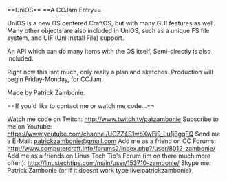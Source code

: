 ==UniOS==
==A CCJam Entry==

UniOS is a new OS centered CraftOS, but with many GUI features as well.
Many other objects are also included in UniOS, such as a unique FS file system, and UIF (Uni Install File) support.

An API which can do many items with the OS itself, Semi-directly is also included.

Right now this isnt much, only really a plan and sketches.
Production will begin Friday-Monday, for CCJam.

Made by Patrick Zambonie.

==If you'd like to contact me or watch me code...==

Watch me code on Twitch: http://www.twitch.tv/patzambonie
Subscribe to me on Youtube: https://www.youtube.com/channel/UCZZ4S1wbXwEj9_Lu1j8gqFQ
Send me a E-Mail: patrickzambonie@gmail.com
Add me as a friend on CC Forums: http://www.computercraft.info/forums2/index.php?/user/8012-zambonie/
Add me as a friends on Linus Tech Tip's Forum (im on there much more often): http://linustechtips.com/main/user/153710-zambonie/
Skype me: Patrick Zambonie (or if it doesnt work type live:patrickzambonie)